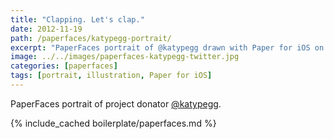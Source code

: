 ```yaml
---
title: "Clapping. Let's clap."
date: 2012-11-19
path: /paperfaces/katypegg-portrait/
excerpt: "PaperFaces portrait of @katypegg drawn with Paper for iOS on an iPad."
image: ../../images/paperfaces-katypegg-twitter.jpg
categories: [paperfaces]
tags: [portrait, illustration, Paper for iOS]
---
```


PaperFaces portrait of project donator [@katypegg](https://twitter.com/katypegg).

{% include_cached boilerplate/paperfaces.md %}
